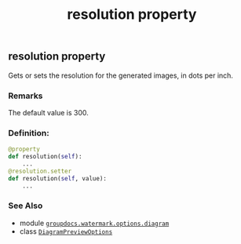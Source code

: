 ﻿---
title: resolution property
second_title: GroupDocs.Watermark for Python via .NET API References
description: 
type: docs
url: /python-net/groupdocs.watermark.options.diagram/diagrampreviewoptions/resolution/
is_root: false
weight: 80
---

## resolution property


Gets or sets the resolution for the generated images, in dots per inch.

### Remarks 


The default value is 300.
### Definition:
```python
@property
def resolution(self):
    ...
@resolution.setter
def resolution(self, value):
    ...
```

### See Also
* module [`groupdocs.watermark.options.diagram`](../../)
* class [`DiagramPreviewOptions`](/watermark/python-net/groupdocs.watermark.options.diagram/diagrampreviewoptions)
